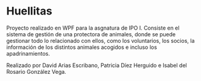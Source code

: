 # Huellitas
Proyecto realizado en WPF para la asgnatura de IPO I.
Consiste en el sistema de gestión de una protectora de animales, donde se puede gestionar todo lo relacionado con ellos, como los voluntarios, los socios, la información de los distintos animales acogidos e incluso los apadrinamientos.

Realizado por David Arias Escribano, Patricia Díez Herguido e Isabel del Rosario González Vega.
